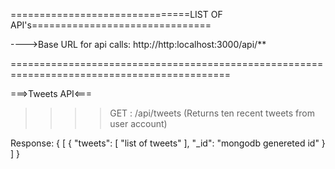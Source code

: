===============================LIST OF API's===============================

---->Base URL for api calls:  http://http:localhost:3000/api/**

============================================================================================

===>Tweets API<===

>>>>GET : /api/tweets
    (Returns ten recent tweets from user account)

Response:
{
   [
  {
    "tweets": [
      "list of tweets"
    ],
    "_id": "mongodb genereted id"
  }
]
}

`````````````````````````````````````````````````````````